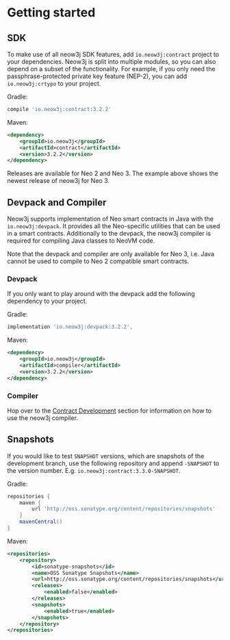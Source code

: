 # Getting started

## SDK

To make use of all neow3j SDK features, add `io.neow3j:contract` project to your dependencies.
Neow3j is split into multiple modules, so you can also depend on a subset of the functionality. 
For example, if you only need the passphrase-protected private key feature (NEP-2), you can add
`io.neow3j:crtypo` to your project.

Gradle:
```groovy
compile 'io.neow3j:contract:3.2.2'
```

Maven:
```xml
<dependency>
    <groupId>io.neow3j</groupId>
    <artifactId>contract</artifactId>
    <version>3.2.2</version>
</dependency>
```

Releases are available for Neo 2 and Neo 3. The example above shows the newest release of neow3j for
Neo 3.


## Devpack and Compiler

Neow3j supports implementation of Neo smart contracts in Java with the `io.neow3j:devpack`.
It provides all the Neo-specific utilities that can be used in a smart contracts. Additionally to
the devpack, the neow3j compiler is required for compiling Java classes to NeoVM code. 

Note that the devpack and compiler are only available for Neo 3, i.e. Java cannot be used to compile
to Neo 2 compatible smart contracts.


### Devpack

If you only want to play around with the devpack add the following dependency to your project.

Gradle:
```groovy
implementation 'io.neow3j:devpack:3.2.2',
```

Maven:
```xml
<dependency>
    <groupId>io.neow3j</groupId>
    <artifactId>compiler</artifactId>
    <version>3.2.2</version>
</dependency>
```


### Compiler 

Hop over to the [Contract Development](../neo3_guides/contract_development.md?id=compilation)
section for information on how to use the neow3j compiler.


## Snapshots

If you would like to test `SNAPSHOT` versions, which are snapshots of the development branch, use
the following repository and append `-SNAPSHOT` to the version number. E.g.
`io.neow3j:contract:3.3.0-SNAPSHOT`.

Gradle:

```groovy
repositories {
    maven {
        url 'http://oss.sonatype.org/content/repositories/snapshots'
    }
    mavenCentral()
}
```

Maven:

```xml
<repositories>
    <repository>
        <id>sonatype-snapshots</id>
        <name>OSS Sonatype Snapshots</name>
        <url>http://oss.sonatype.org/content/repositories/snapshots</url>
        <releases>
            <enabled>false</enabled>
        </releases>
        <snapshots>
            <enabled>true</enabled>
        </snapshots>
    </repository>
</repositories>
```
